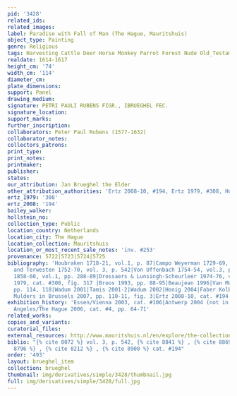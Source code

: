 ```yaml
---
pid: '3428'
related_ids: 
related_images: 
label: Paradise with Fall of Man (The Hague, Mauritshuis)
object_type: Painting
genre: Religious
tags: Harvesting Cattle Deer Horse Monkey Parrot Forest Nude Old_Testament Paradise
realdate: 1614-1617
height_cm: '74'
width_cm: '114'
diameter_cm: 
plate_dimensions: 
support: Panel
drawing_medium: 
signature: PETRI PAULI RUBENS FIGR., IBRUEGHEL FEC.
signature_location: 
support_marks: 
further_inscription: 
collaborators: Peter Paul Rubens (1577-1632)
collaborator_notes: 
collectors_patrons: 
print_type: 
print_notes: 
printmaker: 
publisher: 
states: 
our_attribution: Jan Brueghel the Elder
other_attribution_authorities: 'Ertz 2008-10, #194, Ertz 1979, #308, Honig database'
ertz_1979: '308'
ertz_2008: '194'
bailey_walker: 
hollstein_no: 
collection_type: Public
location_country: Netherlands
location_city: The Hague
location_collection: Mauritshuis
location_or_most_recent_sale_notes: 'inv. #253'
provenance: 5722|5723|5724|5725
bibliography: 'Houbraken 1718-21, vol.1, p. 87|Campo Weyerman 1729-69, vol.1, p. 348|Hoet
  and Terwesten 1752-70, vol. 3, p. 542|Von Uffenbach 1754-54, vol.3, p.421|Thoré-Bürger
  1858-60, vol.1, pp. 288-89|Drossaers & Lunsingh-Scheurleer 1974-76, vol.3, pp. 202-3|Ertz
  1979, cat. #308, fig. 317 |Broos 1993, pp. 88-95|Beaujean 1996|Van Mulders 2000,
  pp. 114, 118|Wadum 2001|Tamis 2001-2|Wadum 2002|Honig 2004|Faber Kolb 2005, 78-80|Van
  Mulders in Brussels 2007, pp. 110-11, fig. 3|Ertz 2008-10, cat. #194'
exhibition_history: 'Essen/Vienna 2003, cat. #106|Antwerp 2004 (not in catalogue)|Los
  Angeles/The Hague 2006, cat. #4, pp. 64-71'
related_works: 
copies_and_variants: 
curatorial_files: 
external_resources: http://www.mauritshuis.nl/en/explore/the-collection/artworks/the-garden-of-eden-with-the-fall-of-man-253/
biblio: "{% cite 8072 %} vol. 3, p. 542, {% cite 8841 %} , {% cite 8869 %} , {% cite
  8796 %} , {% cite 8212 %} , {% cite 8900 %} cat. #194"
order: '493'
layout: brueghel_item
collection: brueghel
thumbnail: img/derivatives/simple/3428/thumbnail.jpg
full: img/derivatives/simple/3428/full.jpg
---
```

